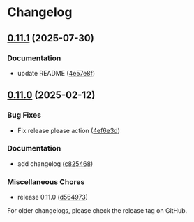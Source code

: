 # Changelog

## [0.11.1](https://github.com/com-pas/compas-cim-mapping/compare/v0.11.0...v0.11.1) (2025-07-30)


### Documentation

* update README ([4e57e8f](https://github.com/com-pas/compas-cim-mapping/commit/4e57e8f73b3be258c36af4829feb8bf8b26c93e0))

## [0.11.0](https://github.com/com-pas/compas-cim-mapping/compare/0.10.4...v0.11.0) (2025-02-12)


### Bug Fixes

* Fix release please action ([4ef6e3d](https://github.com/com-pas/compas-cim-mapping/commit/4ef6e3dbb7bdb8bf6fc999a35579473ea958e619))


### Documentation

* add changelog ([c825468](https://github.com/com-pas/compas-cim-mapping/commit/c825468a5711359bf66781c4b094ed3767a75b6f))


### Miscellaneous Chores

* release 0.11.0 ([d564973](https://github.com/com-pas/compas-cim-mapping/commit/d56497336b1297ad52ede6d30a28ffab2f9a023b))

<!--
SPDX-FileCopyrightText: 2023 Alliander N.V.

SPDX-License-Identifier: Apache-2.0
-->
For older changelogs, please check the release tag on GitHub.
